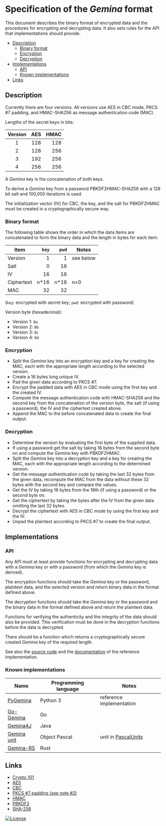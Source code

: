 # Specification of the *Gemina* format

This document describes the binary format of encrypted data and the
procedures for encrypting and decrypting data. It also sets rules for
the API that implementations should provide.

- [Description](#description)
    * [Binary format](#binary-format)
    * [Encryption](#encryption)
    * [Decryption](#decryption)
- [Implementations](#implementations)
    * [API](#api)
    * [Known implementations](#known-implementations)
- [Links](#links)

## Description

Currently there are four versions. All versions use AES in CBC mode,
PKCS #7 padding, and HMAC-SHA256 as message authentication code (MAC).

Lengths of the secret keys in bits:

| Version | AES | HMAC |
| :-----: | --: | ---: |
|    1    | 128 |  128 |
|    2    | 128 |  256 |
|    3    | 192 |  256 |
|    4    | 256 |  256 |

A *Gemina* key is the concatenation of both keys.

To derive a *Gemina* key from a password PBKDF2HMAC-SHA256 with a 128 bit
salt and 100,000 iterations is used.

The initialization vector (IV) for CBC, the key, and the salt
for PBKDF2HMAC must be created in a cryptographically secure way.

### Binary format

The following table shows the order in which the data items are
concatenated to form the binary data and the length in bytes
for each item:

|    Item    | `key` | `pwd` |   Notes   |
| ---------- | ----: | ----: | --------- |
| Version    |     1 |     1 | see below |
| Salt       |     0 |    16 |           |
| IV         |    16 |    16 |           |
| Ciphertext |  n*16 |  n*16 | n>0       |
| MAC        |    32 |    32 |           |

(`key`: encrypted with secret key; `pwd`: encrypted with password)

Version byte (hexadecimal):
- Version 1: `8a`
- Version 2: `8b`
- Version 3: `8c`
- Version 4: `8d`

### Encryption

- Split the *Gemina* key into an encryption key and a key for creating the MAC,
  each with the appropriate length according to the  selected version.
- Create a 16 bytes long unique IV.
- Pad the given data according to PKCS #7.
- Encrypt the padded data with AES in CBC mode using the first key and the created IV.
- Compute the message authentication code with HMAC-SHA256 and the second key from the
  concatenation of the version byte, the salt (if using a password), the IV and the
  ciphertext created above.
- Append the MAC to the before concatenated data to create the final output.

### Decryption

- Determine the version by evaluating the first byte of the supplied data.
- If using a password get the salt by taking 16 bytes from the second byte on
  and compute the *Gemina* key with PBKDF2HMAC.
- Split the *Gemina* key into a decryption key and a key for creating the MAC,
  each with the appropriate length according to the  determined version.
- Get the message authentication code by taking the last 32 bytes from the
  given data, recompute the MAC from the data without these 32 bytes with
  the second key and compare the values.
- Get the IV by taking 16 bytes from the 18th (if using a password) or the
  second byte on.
- Get the ciphertext by taking the bytes after the IV from the given data omitting
  the last 32 bytes.
- Decrypt the ciphertext with AES in CBC mode by using the first key and the IV.
- Unpad the plaintext according to PKCS #7 to create the final output.

## Implementations

### API

Any API must at least provide functions for encrypting and decrypting data with
a *Gemina* key or with a password (from which the *Gemina* key is derived).

The encryption functions should take the *Gemina* key or the password, plaintext data,
and the selected version and return binary data in the format defined above.

The decryption functions should take the *Gemina* key or the password and the binary
data in the format defined above and return the plaintext data.

Functions for verifying the authenticity and the integrity of the data should also be
provided. This verification must be done in the decryption functions before the data
is decrypted.

There should be a function which returns a cryptographically secure created *Gemina* key
of the required length.

See also the [source code][] and the [documentation][] of the reference implementation.

[source code]: https://github.com/andreas19/pygemina/blob/master/src/gemina/__init__.py
[documentation]: https://andreas19.github.io/pygemina/mod_api.html

### Known implementations

| Name                         | Programming language | Notes                    |
| ---------------------------- | -------------------- | ------------------------ |
| [PyGemina][]                 | Python 3             | reference implementation |
| [Go-Gemina][]                | Go                   |                          |
| [Gemina4J][]                 | Java                 |                          |
| [Gemina unit][]              | Object Pascal        | unit in [PascalUnits][]  |
| [Gemina-RS][]                | Rust                 |                          |

[PyGemina]: https://andreas19.github.io/pygemina/mod_api.html
[Go-Gemina]: https://pkg.go.dev/github.com/andreas19/go-gemina/gemina
[Gemina4J]: https://andreas19.github.io/gemina4j/
[Gemina unit]: https://andreas19.github.io/pascal-units/Gemina.html
[PascalUnits]: https://andreas19.github.io/pascal-units/index.html
[Gemina-RS]: https://docs.rs/gemina/

## Links
- [Crypto 101](https://www.crypto101.io/)
- [AES](https://en.wikipedia.org/wiki/Advanced_Encryption_Standard)
- [CBC](https://en.wikipedia.org/wiki/Block_cipher_mode_of_operation#CBC)
- [PKCS #7 padding (see note #2)](https://tools.ietf.org/html/rfc2315#section-10.3)
- [HMAC](https://en.wikipedia.org/wiki/HMAC)
- [PBKDF2](https://en.wikipedia.org/wiki/PBKDF2)
- [SHA-256](https://en.wikipedia.org/wiki/SHA-2)


[![License](https://i.creativecommons.org/l/by/4.0/88x31.png "Creative Commons Attribution 4.0 International License")](https://creativecommons.org/licenses/by/4.0/)
